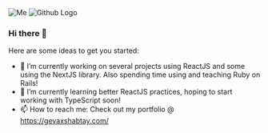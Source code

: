 <div style="display:inline-block; ">
  <img style="display:inline" src="/images/demo-day.jpg" alt="Me">

  <img style="display:inline" src="me-sleeping.png" title="Github Logo">
</div>

### Hi there 👋


Here are some ideas to get you started:

- 🔭 I’m currently working on several projects using ReactJS and some using the NextJS library. Also spending time using and teaching Ruby on Rails!
- 🌱 I’m currently learning better ReactJS practices, hoping to start working with TypeScript soon!
- 📫 How to reach me: Check out my portfolio @ https://gevaxshabtay.com/ 
